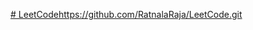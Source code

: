 [# LeetCode](https://github.com/RatnalaRaja/LeetCode.git)https://github.com/RatnalaRaja/LeetCode.git
